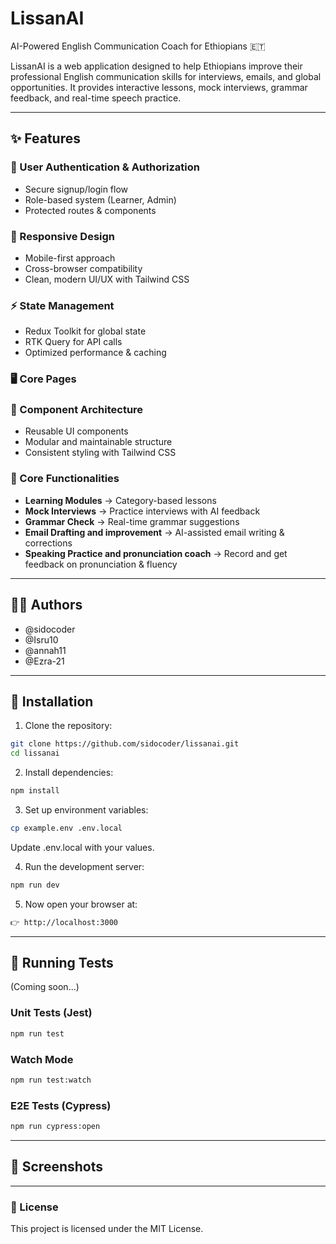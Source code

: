 # LissanAI  
AI-Powered English Communication Coach for Ethiopians 🇪🇹  

LissanAI is a web application designed to help Ethiopians improve their professional English communication skills for interviews, emails, and global opportunities. It provides interactive lessons, mock interviews, grammar feedback, and real-time speech practice.  

---

## ✨ Features  

### 🔐 User Authentication & Authorization  
- Secure signup/login flow  
- Role-based system (Learner, Admin)  
- Protected routes & components  

### 📱 Responsive Design  
- Mobile-first approach  
- Cross-browser compatibility  
- Clean, modern UI/UX with Tailwind CSS  

### ⚡ State Management  
- Redux Toolkit for global state  
- RTK Query for API calls  
- Optimized performance & caching  

### 🖥️ Core Pages 

### 🧩 Component Architecture  
- Reusable UI components  
- Modular and maintainable structure  
- Consistent styling with Tailwind CSS  

### 📝 Core Functionalities  
- **Learning Modules** → Category-based lessons  
- **Mock Interviews** → Practice interviews with AI feedback  
- **Grammar Check** → Real-time grammar suggestions  
- **Email Drafting and improvement** → AI-assisted email writing & corrections  
- **Speaking Practice and pronunciation coach** → Record and get feedback on pronunciation & fluency  

---

## 👩‍💻 Authors  

- @sidocoder 
- @Isru10
- @annah11
- @Ezra-21 

---

## 🚀 Installation  

1. Clone the repository:  
```bash
git clone https://github.com/sidocoder/lissanai.git
cd lissanai
```
2. Install dependencies:
```bash 
npm install
```
3. Set up environment variables:
```bash  
cp example.env .env.local
```
Update .env.local with your values.

4. Run the development server:
```bash
npm run dev
```

5. Now open your browser at:
```bash
👉 http://localhost:3000
```
---

## 🧪 Running Tests

(Coming soon...)

### Unit Tests (Jest)

```bash 
npm run test 
```
### Watch Mode
```bash
npm run test:watch
```
### E2E Tests (Cypress)
```bash
npm run cypress:open
```
--- 

## 📸 Screenshots

---

### 📜 License
This project is licensed under the MIT License.